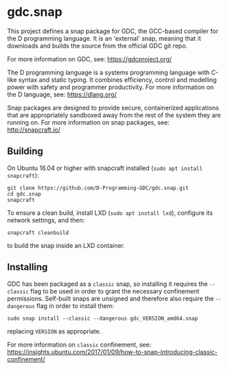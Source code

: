 gdc.snap
========

This project defines a snap package for GDC, the GCC-based compiler for
the D programming language.  It is an 'external' snap, meaning that it
downloads and builds the source from the official GDC git repo.

For more information on GDC, see: https://gdcproject.org/

The D programming language is a systems programming language with C-like
syntax and static typing.  It combines efficiency, control and modelling
power with safety and programmer productivity.  For more information on
the D language, see: https://dlang.org/

Snap packages are designed to provide secure, containerized applications
that are appropriately sandboxed away from the rest of the system they
are running on.  For more information on snap packages, see:
http://snapcraft.io/


Building
--------

On Ubuntu 16.04 or higher with snapcraft installed
(`sudo apt install snapcraft`):

    git clone https://github.com/D-Programming-GDC/gdc.snap.git
    cd gdc.snap
    snapcraft

To ensure a clean build, install LXD (`sudo apt install lxd`), configure
its network settings, and then:

    snapcraft cleanbuild

to build the snap inside an LXD container.


Installing
----------

GDC has been packaged as a `classic` snap, so installing it requires the
`--classic` flag to be used in order to grant the necessary confinement
permissions.  Self-built snaps are unsigned and therefore also require
the `--dangerous` flag in order to install them:

    sudo snap install --classic --dangerous gdc_VERSION_amd64.snap

replacing `VERSION` as appropriate.

For more information on `classic` confinement, see:
https://insights.ubuntu.com/2017/01/09/how-to-snap-introducing-classic-confinement/
